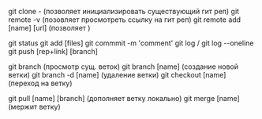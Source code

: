 git clone - (позволяет инициализировать существующий гит реп)
git remote -v (позовляет просмотреть ссылку на гит реп)
git remote add [name] [url] (позволяет )

git status
git add [files]
git commmit -m 'comment'
git log / git log --oneline
git push [rep+link] [branch]

git branch (просмотр сущ. веток)
git branch [name] (создание новой ветки)
git branch -d [name] (удаление ветки)
git checkout [name] (переход на ветку)

git pull [name] [branch] (дополняет ветку локально)
git merge [name] (мержит ветку)
